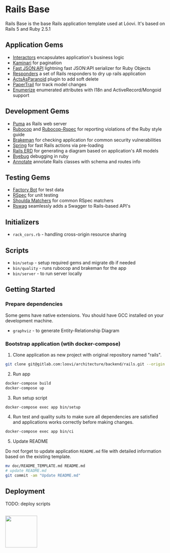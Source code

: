 # Rails Base

Rails Base is the base Rails application template used at Lóovi.
It's based on Rails 5 and Ruby 2.5.1

## Application Gems

* [Interactors](https://github.com/collectiveidea/interactor) encapsulates application's business logic
* [Kaminari](https://github.com/amatsuda/kaminari) for pagination
* [Fast JSON:API](https://github.com/Netflix/fast_jsonapi) lightning fast JSON:API serializer for Ruby Objects
* [Responders](https://github.com/plataformatec/responders) a set of Rails responders to dry up rails application
* [ActsAsParanoid](https://github.com/ActsAsParanoid/acts_as_paranoid) plugin to add soft delete
* [PaperTrail](https://github.com/paper-trail-gem/paper_trail) for track model changes
* [Enumerize](https://github.com/brainspec/enumerize) enumerated attributes with I18n and ActiveRecord/Mongoid support

## Development Gems

* [Puma](https://github.com/puma/puma) as Rails web server
* [Rubocop](https://github.com/bbatsov/rubocop) and [Rubocop-Rspec](https://github.com/nevir/rubocop-rspec)
  for reporting violations of the Ruby style guide
* [Brakeman](https://github.com/presidentbeef/brakeman) for checking application for common security vulnerabilities
* [Spring](https://github.com/rails/spring) for fast Rails actions via
  pre-loading
* [Rails ERD](https://github.com/voormedia/rails-erd) for generating a diagram based on application's AR models
* [Byebug](https://github.com/deivid-rodriguez/byebug) debugging in ruby
* [Annotate](https://github.com/ctran/annotate_models) annotate Rails classes with schema and routes info

## Testing Gems

* [Factory Bot](https://github.com/thoughtbot/factory_bot_rails) for test data
* [RSpec](https://github.com/rspec/rspec) for unit testing
* [Shoulda Matchers](http://github.com/thoughtbot/shoulda-matchers) for common RSpec matchers
* [Rswag](https://github.com/domaindrivendev/rswag) seamlessly adds a Swagger to Rails-based API's

## Initializers

* `rack_cors.rb` - handling cross-origin resource sharing

## Scripts

* `bin/setup` - setup required gems and migrate db if needed
* `bin/quality` - runs rubocop and brakeman for the app
* `bin/server` - to run server locally

## Getting Started

### Prepare dependencies

Some gems have native extensions.
You should have GCC installed on your development machine.

* `graphviz` - to generate Entity-Relationship Diagram

### Bootstrap application (wtih docker-compose)

1. Clone application as new project with original repository named "rails".

  ```bash
  git clone git@gitlab.com:loovi/architecture/backend/rails.git --origin rails [MY-NEW-PROJECT]
  ```

2. Run app

  ```bash
  docker-compose build
  docker-compose up
  ```

3. Run setup script

  ```bash
  docker-compose exec app bin/setup
  ```

4. Run test and quality suits to make sure all dependencies are satisfied and applications works correctly before making changes.

  ```bash
  docker-compose exec app bin/ci
  ```

5. Update README

  Do not forget to update application `README.md` file with detailed information based on the
  existing template.

  ```bash
  mv doc/README_TEMPLATE.md README.md
  # update README.md
  git commit -am "Update README.md"
  ```

## Deployment

TODO: deploy scripts

##

[<img src="https://loovi.com.br/images/loovi.svg" width="100"/>](http://www.loovi.com.br)
